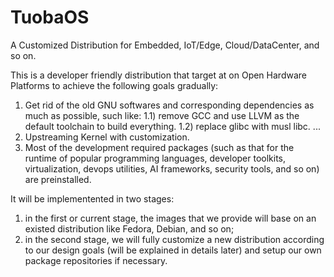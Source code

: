 # TuobaOS
A Customized Distribution for Embedded, IoT/Edge, Cloud/DataCenter, and so on. 

This is a developer friendly distribution that target at on Open Hardware Platforms to achieve the following goals gradually:
1) Get rid of the old GNU softwares and corresponding dependencies as much as possible, such like: 
   1.1) remove GCC and use LLVM as the default toolchain to build everything.
   1.2) replace glibc with musl libc.
   ...
2) Upstreaming Kernel with customization.
3) Most of the development required packages (such as that for the runtime of popular programming languages, developer toolkits, 
   virtualization, devops utilities, AI frameworks, security tools, and so on) are preinstalled.

It will be implementented in two stages:
1) in the first or current stage, the images that we provide will base on an existed distribution like Fedora, Debian, and so on; 
2) in the second stage, we will fully customize a new distribution according to our design goals (will be explained in details later) 
   and setup our own package repositories if necessary.

    

